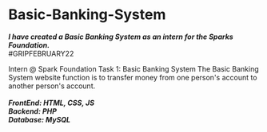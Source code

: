 # Basic-Banking-System

***I have created a Basic Banking System as an intern for the Sparks Foundation.*** <br>
#GRIPFEBRUARY22

Intern @ Spark Foundation
Task 1: Basic Banking System
The Basic Banking System website function is to transfer money from one person's account to another person's account.
<br>
<br>
<b><i>FrontEnd: HTML, CSS, JS</i></b><br>
<b><i>Backend: PHP</i></b><br>
<b><i>Database: MySQL</i></b>
